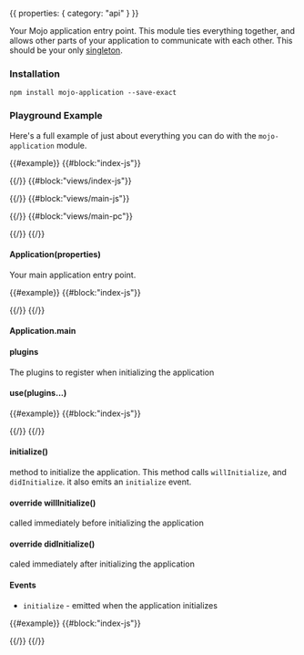{{
  properties: {
    category: "api"
  }
}}

Your Mojo application entry point. This module ties everything together, and allows other
parts of your application to communicate with each other. This should be your only [singleton](http://en.wikipedia.org/wiki/Singleton_pattern).

<!--
Note that there are two ways of using `mojo-application`. The first way is to instantiate a new `Application`,
which keeps your application *out* of the global namespace. This method requires you to **manually** pass `application` around
your application.

The other method of using `mojo-application` is to use the `Application.main` property, which is an instantiated `Application`.
Using this property won't require you to pass the application around, si

-->

### Installation

```
npm install mojo-application --save-exact
```

### Playground Example

Here's a full example of just about everything you can do with the `mojo-application` module.

{{#example}}
{{#block:"index-js"}}
<!--

var Application = require("mojo-application");

var MyApplication = Application.extend({
  plugins: [
    require("mojo-views"),     // views plugin
    require("mojo-paperclip"), // paperclip template plugin
    require("./views"),        // views specific to this application
  ],
  willInitialize: function (preview) {
    console.log("will initialize");
  },
  didInitialize: function (preview) {
    console.log("did initialize");
    preview.element.appendChild(this.views.create("main").render());
  }
});

var app = new MyApplication();

app.on("initialize", function () {
  console.log("app emitted 'initialize' event");
});

app.initialize(preview);
-->
{{/}}
{{#block:"views/index-js"}}
<!--
module.exports = function (app) {

  // register a few components
  app.views.register({
    main: require("./main")
  });
}
-->
{{/}}
{{#block:"views/main-js"}}
<!--
var views = require("mojo-views");
module.exports = views.Base.extend({
  paper: require("./main.pc"),
  divide: function (value, multiplier) {
    return Math.round((value || 0) / multiplier);
  }
});
-->
{{/}}
{{#block:"views/main-pc"}}
<!--
<input class="form-control" type="text" placeholder="Hello! How how old are you?" data-bind="{{ model: <~>age }}"></input>

{{#if:age}}
  You're like a: <br />
  <span><strong>{{ divide(age, 5.8) }}</strong>  year old Dog.</span> <br />
  <span><strong>{{ divide(age, 2.85) }}</strong> year old Bear.</span> <br />
  <span><strong>{{ divide(age, 2.17) }}</strong> year old Hippo.</span> <br />
{{/}}
-->
{{/}}
{{/}}

#### Application(properties)

Your main application entry point.

{{#example}}
{{#block:"index-js"}}
<!--
var Application = require("mojo-application");
var app = new Application({
  name: "some property!",
  plugins: [
    mojo.views
  ]
});
console.log(app.get("name"), app.name);

console.log(app.views);
-->
{{/}}
{{/}}

#### Application.main

#### plugins

The plugins to register when initializing the application

#### use(plugins...)


{{#example}}
{{#block:"index-js"}}
<!--
var Application = require("mojo-application");

var app = new Application();
app.use(function (app) {
  console.log("registering a plugin to mojo app");
  app.someModule = {
    name: "some module"
  };
}, function (app) {
  console.log("registering another plugin to mojo app");
  console.log("some module: ", app.someModule);
  app.anotherModule = {

  };
});
-->
{{/}}
{{/}}

#### initialize()

method to initialize the application. This method calls `willInitialize`, and `didInitialize`. it also
emits an `initialize` event.


#### override willInitialize()

called immediately before initializing the application

#### override didInitialize()

caled immediately after initializing the application

#### Events

- `initialize` - emitted when the application initializes

{{#example}}
{{#block:"index-js"}}
<!--
var Application = require("mojo-application");

var app = new Application();
app.on("initialize", function () {
    console.log("initialized!");
});
app.initialize();
-->
{{/}}
{{/}}
